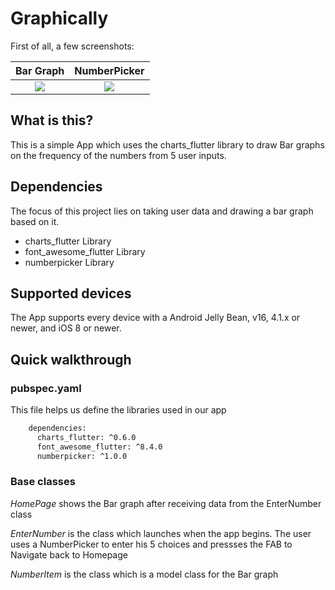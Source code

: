 # Graphically

First of all, a few screenshots:


Bar Graph             |  NumberPicker
:-------------------------:|:-------------------------:
![](https://github.com/jashasweejena/Graphically-Yours/raw/master/screenshots/flutter_01.png)  |  ![](https://github.com/jashasweejena/Graphically-Yours/raw/master/screenshots/flutter_02.png)


## What is this?

This is a simple App which uses the charts_flutter library to draw Bar graphs on the frequency of the numbers from 5 user inputs.


## Dependencies

The focus of this project lies on taking user data and drawing a bar graph based on it.

- charts_flutter Library
- font_awesome_flutter Library
- numberpicker Library

## Supported devices

The App supports every device with a Android Jelly Bean, v16, 4.1.x or newer, and iOS 8 or newer.


## Quick walkthrough

### pubspec.yaml

This file helps us define the libraries used in our app

```xml
    dependencies:
      charts_flutter: ^0.6.0
      font_awesome_flutter: ^8.4.0
      numberpicker: ^1.0.0
```

### Base classes

*HomePage* shows the Bar graph after receiving data from the EnterNumber class

*EnterNumber* is the class which launches when the app begins. The user uses a NumberPicker to enter his 5 choices and pressses the FAB to Navigate back to Homepage

*NumberItem* is the class which is a model class for the Bar graph






 

